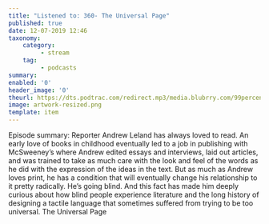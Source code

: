 ```yaml
---
title: "Listened to: 360- The Universal Page"
published: true
date: 12-07-2019 12:46
taxonomy:
    category:
         - stream
    tag:
         - podcasts
summary:
enabled: '0'
header_image: '0'
theurl: https://dts.podtrac.com/redirect.mp3/media.blubrry.com/99percentinvisible/dovetail.prxu.org/96/dc290a54-6ba0-474a-9b48-630b4efcf4a1/01_360_The_Universal_Page_pt_01.mp3
image: artwork-resized.png
template: item
---
```

 
Episode summary: Reporter Andrew Leland has always loved to read. An early love of books in childhood eventually led to a job in publishing with McSweeney’s where Andrew edited essays and interviews, laid out articles, and was trained to take as much care with the look and feel of the words as he did with the expression of the ideas in the text. But as much as Andrew loves print, he has a condition that will eventually change his relationship to it pretty radically. He’s going blind. And this fact has made him deeply curious about how blind people experience literature and the long history of designing a tactile language that sometimes suffered from trying to be too universal. The Universal Page
